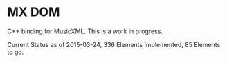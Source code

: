 MX DOM
=======

C++ binding for MusicXML.  This is a work in progress.

Current Status as of 2015-03-24, 336 Elements Implemented, 85 Elements to go.
